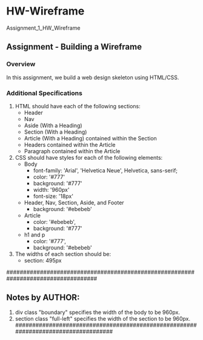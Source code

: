 # HW-Wireframe
Assignment_1_HW_Wireframe

## Assignment - Building a Wireframe

### Overview

In this assignment, we build a web design skeleton using HTML/CSS. 

### Additional Specifications

1. HTML should have each of the following sections:
   * Header
   * Nav
   * Aside (With a Heading)
   * Section (With a Heading)
   * Article (With a Heading) contained within the Section
   * Headers contained within the Article
   * Paragraph contained within the Article
2. CSS should have styles for each of the following elements:
   * Body
     * font-family: 'Arial', 'Helvetica Neue', Helvetica, sans-serif;
     * color: '#777'
     * background: '#777'
     * width: '960px'
     * font-size: '18px'
   * Header, Nav, Section, Aside, and Footer
     * background: '#ebebeb'
   * Article
     * color: '#ebebeb',
     * background: '#777'
   * h1 and p
     * color: '#777',
     * background: '#ebebeb'
3. The widths of each section should be:
   * section: 495px

###################################################################################
## Notes by AUTHOR:
1. div class "boundary" specifies the width of the body to be 960px.
2. section class "full-left" specifies the width of the section to be 960px.
###################################################################################
